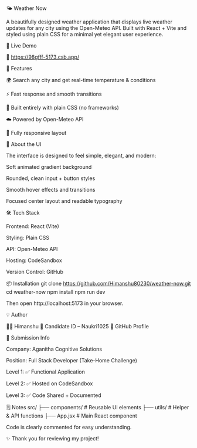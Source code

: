 🌤️ Weather Now

A beautifully designed weather application that displays live weather updates for any city using the Open-Meteo API.
Built with React + Vite and styled using plain CSS for a minimal yet elegant user experience.

🚀 Live Demo

🔗 https://98gfff-5173.csb.app/

🧠 Features

🌍 Search any city and get real-time temperature & conditions

⚡ Fast response and smooth transitions

💫 Built entirely with plain CSS (no frameworks)

☁️ Powered by Open-Meteo API

📱 Fully responsive layout

🎨 About the UI

The interface is designed to feel simple, elegant, and modern:

Soft animated gradient background

Rounded, clean input + button styles

Smooth hover effects and transitions

Focused center layout and readable typography

🛠️ Tech Stack

Frontend: React (Vite)

Styling: Plain CSS

API: Open-Meteo API

Hosting: CodeSandbox

Version Control: GitHub

📦 Installation
git clone https://github.com/Himanshu80230/weather-now.git
cd weather-now
npm install
npm run dev


Then open http://localhost:5173
 in your browser.

💡 Author

👨‍💻 Himanshu
📧 Candidate ID – Naukri1025
🔗 GitHub Profile

🏁 Submission Info

Company: Aganitha Cognitive Solutions

Position: Full Stack Developer (Take-Home Challenge)

Level 1: ✅ Functional Application

Level 2: ✅ Hosted on CodeSandbox

Level 3: ✅ Code Shared + Documented

🗒️ Notes
src/
 ├── components/   # Reusable UI elements
 ├── utils/        # Helper & API functions
 ├── App.jsx       # Main React component


Code is clearly commented for easy understanding.

✨ Thank you for reviewing my project!